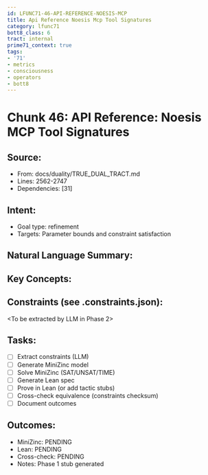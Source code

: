 ```yaml
---
id: LFUNC71-46-API-REFERENCE-NOESIS-MCP
title: Api Reference Noesis Mcp Tool Signatures
category: lfunc71
bott8_class: 6
tract: internal
prime71_context: true
tags:
- '71'
- metrics
- consciousness
- operators
- bott8
---
```



# Chunk 46: API Reference: Noesis MCP Tool Signatures

## Source:
- From: docs/duality/TRUE_DUAL_TRACT.md
- Lines: 2562-2747
- Dependencies: [31]

## Intent:
- Goal type: refinement
- Targets: Parameter bounds and constraint satisfaction

## Natural Language Summary:
<To be filled during extraction phase>

## Key Concepts:
<To be identified from source during extraction>

## Constraints (see .constraints.json):
<To be extracted by LLM in Phase 2>

## Tasks:
- [ ] Extract constraints (LLM)
- [ ] Generate MiniZinc model
- [ ] Solve MiniZinc (SAT/UNSAT/TIME)
- [ ] Generate Lean spec
- [ ] Prove in Lean (or add tactic stubs)
- [ ] Cross-check equivalence (constraints checksum)
- [ ] Document outcomes

## Outcomes:
- MiniZinc: PENDING
- Lean: PENDING
- Cross-check: PENDING
- Notes: Phase 1 stub generated
